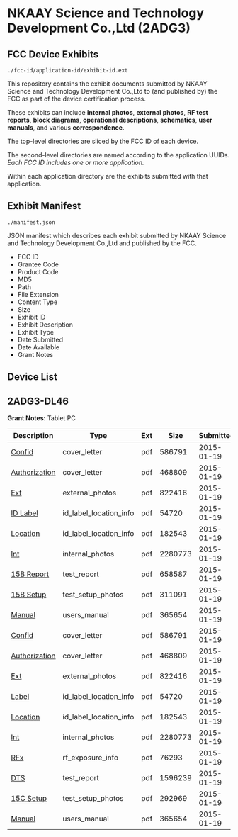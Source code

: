 # NKAAY Science and Technology Development Co.,Ltd (2ADG3)
## FCC Device Exhibits

```
./fcc-id/application-id/exhibit-id.ext
```

This repository contains the exhibit documents submitted by NKAAY Science and Technology Development Co.,Ltd to (and published by) the FCC as part of the device certification process.

These exhibits can include **internal photos**, **external photos**, **RF test reports**, **block diagrams**, **operational descriptions**, **schematics**, **user manuals**, and various **correspondence**.

The top-level directories are sliced by the FCC ID of each device.

The second-level directories are named according to the application UUIDs. *Each FCC ID includes one or more application.*

Within each application directory are the exhibits submitted with that application. 

## Exhibit Manifest

```
./manifest.json
```

JSON manifest which describes each exhibit submitted by NKAAY Science and Technology Development Co.,Ltd and published by the FCC.

- FCC ID
- Grantee Code
- Product Code
- MD5
- Path
- File Extension
- Content Type
- Size
- Exhibit ID
- Exhibit Description
- Exhibit Type
- Date Submitted
- Date Available
- Grant Notes

## Device List
## 2ADG3-DL46
**Grant Notes:** Tablet PC

| Description | Type | Ext | Size | Submitted | Available |
| ----------- | ---- | --- | ---- | --------- | --------- |
| [Confid](2ADG3-DL46/22d2e3d6f88bac40d5f6dfac97adcef3/2506615.pdf) | cover_letter | pdf | 586791 | 2015-01-19 | 2015-01-19 |
| [Authorization](2ADG3-DL46/22d2e3d6f88bac40d5f6dfac97adcef3/2506616.pdf) | cover_letter | pdf | 468809 | 2015-01-19 | 2015-01-19 |
| [Ext](2ADG3-DL46/22d2e3d6f88bac40d5f6dfac97adcef3/2506617.pdf) | external_photos | pdf | 822416 | 2015-01-19 | 2015-01-19 |
| [ID Label](2ADG3-DL46/22d2e3d6f88bac40d5f6dfac97adcef3/2506619.pdf) | id_label_location_info | pdf | 54720 | 2015-01-19 | 2015-01-19 |
| [Location](2ADG3-DL46/22d2e3d6f88bac40d5f6dfac97adcef3/2506621.pdf) | id_label_location_info | pdf | 182543 | 2015-01-19 | 2015-01-19 |
| [Int](2ADG3-DL46/22d2e3d6f88bac40d5f6dfac97adcef3/2506620.pdf) | internal_photos | pdf | 2280773 | 2015-01-19 | 2015-01-19 |
| [15B Report](2ADG3-DL46/22d2e3d6f88bac40d5f6dfac97adcef3/2506631.pdf) | test_report | pdf | 658587 | 2015-01-19 | 2015-01-19 |
| [15B Setup](2ADG3-DL46/22d2e3d6f88bac40d5f6dfac97adcef3/2506627.pdf) | test_setup_photos | pdf | 311091 | 2015-01-19 | 2015-01-19 |
| [Manual](2ADG3-DL46/22d2e3d6f88bac40d5f6dfac97adcef3/2506623.pdf) | users_manual | pdf | 365654 | 2015-01-19 | 2015-01-19 |
| [Confid](2ADG3-DL46/81c006c13bb13b1858acdb0be4fa25fb/2506615.pdf) | cover_letter | pdf | 586791 | 2015-01-19 | 2015-01-19 |
| [Authorization](2ADG3-DL46/81c006c13bb13b1858acdb0be4fa25fb/2506616.pdf) | cover_letter | pdf | 468809 | 2015-01-19 | 2015-01-19 |
| [Ext](2ADG3-DL46/81c006c13bb13b1858acdb0be4fa25fb/2506617.pdf) | external_photos | pdf | 822416 | 2015-01-19 | 2015-01-19 |
| [Label](2ADG3-DL46/81c006c13bb13b1858acdb0be4fa25fb/2506619.pdf) | id_label_location_info | pdf | 54720 | 2015-01-19 | 2015-01-19 |
| [Location](2ADG3-DL46/81c006c13bb13b1858acdb0be4fa25fb/2506621.pdf) | id_label_location_info | pdf | 182543 | 2015-01-19 | 2015-01-19 |
| [Int](2ADG3-DL46/81c006c13bb13b1858acdb0be4fa25fb/2506620.pdf) | internal_photos | pdf | 2280773 | 2015-01-19 | 2015-01-19 |
| [RFx](2ADG3-DL46/81c006c13bb13b1858acdb0be4fa25fb/2506622.pdf) | rf_exposure_info | pdf | 76293 | 2015-01-19 | 2015-01-19 |
| [DTS](2ADG3-DL46/81c006c13bb13b1858acdb0be4fa25fb/2506618.pdf) | test_report | pdf | 1596239 | 2015-01-19 | 2015-01-19 |
| [15C Setup](2ADG3-DL46/81c006c13bb13b1858acdb0be4fa25fb/2506614.pdf) | test_setup_photos | pdf | 292969 | 2015-01-19 | 2015-01-19 |
| [Manual](2ADG3-DL46/81c006c13bb13b1858acdb0be4fa25fb/2506623.pdf) | users_manual | pdf | 365654 | 2015-01-19 | 2015-01-19 |
